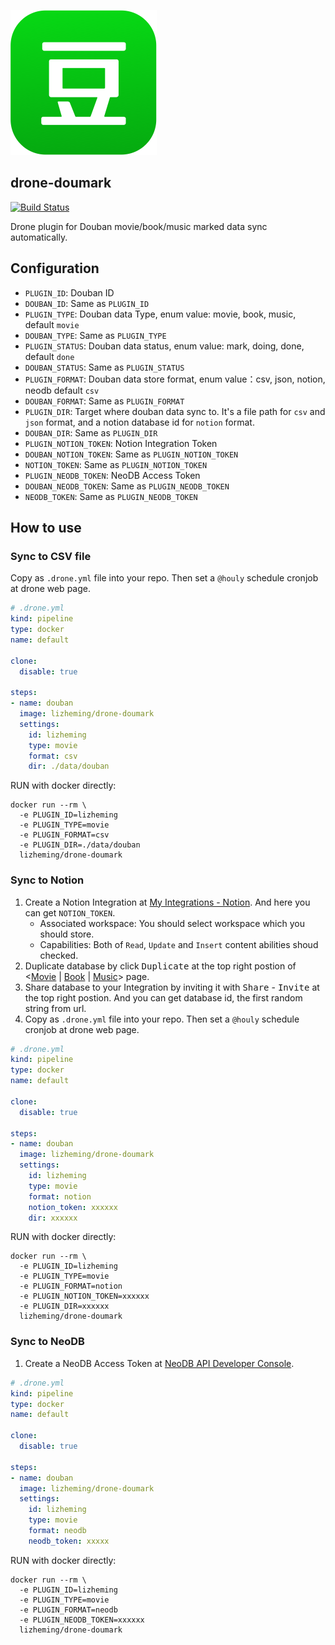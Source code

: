 ![](assets/douban.png)
## drone-doumark

[![Build Status](https://github.com/lizheming/drone-doumark/actions/workflows/release.yml/badge.svg)](https://github.com/lizheming/drone-doumark/actions/workflows/release.yml)
<!-- [![Build Status](https://cloud.drone.io/api/badges/lizheming/drone-doumark/status.svg)](https://cloud.drone.io/lizheming/drone-doumark) -->

Drone plugin for Douban movie/book/music marked data sync automatically.
## Configuration

- `PLUGIN_ID`: Douban ID
- `DOUBAN_ID`: Same as `PLUGIN_ID`
- `PLUGIN_TYPE`: Douban data Type, enum value: movie, book, music, default `movie`
- `DOUBAN_TYPE`: Same as `PLUGIN_TYPE`
- `PLUGIN_STATUS`: Douban data status, enum value: mark, doing, done, default `done`
- `DOUBAN_STATUS`: Same as `PLUGIN_STATUS`
- `PLUGIN_FORMAT`: Douban data store format, enum value：csv, json, notion, neodb default `csv`
- `DOUBAN_FORMAT`: Same as `PLUGIN_FORMAT`
- `PLUGIN_DIR`: Target where douban data sync to. It's a file path for `csv` and `json` format, and a notion database id for `notion` format. 
- `DOUBAN_DIR`: Same as `PLUGIN_DIR`
- `PLUGIN_NOTION_TOKEN`: Notion Integration Token
- `DOUBAN_NOTION_TOKEN`: Same as `PLUGIN_NOTION_TOKEN`
- `NOTION_TOKEN`: Same as `PLUGIN_NOTION_TOKEN`
- `PLUGIN_NEODB_TOKEN`: NeoDB Access Token
- `DOUBAN_NEODB_TOKEN`: Same as `PLUGIN_NEODB_TOKEN`
- `NEODB_TOKEN`: Same as `PLUGIN_NEODB_TOKEN`
## How to use

### Sync to CSV file

Copy as `.drone.yml` file into your repo. Then set a `@houly` schedule cronjob at drone web page.

```yml
# .drone.yml
kind: pipeline
type: docker
name: default

clone:
  disable: true

steps:
- name: douban
  image: lizheming/drone-doumark
  settings:
    id: lizheming
    type: movie
    format: csv
    dir: ./data/douban
```

RUN with docker directly:
```
docker run --rm \
  -e PLUGIN_ID=lizheming
  -e PLUGIN_TYPE=movie
  -e PLUGIN_FORMAT=csv
  -e PLUGIN_DIR=./data/douban
  lizheming/drone-doumark
```

### Sync to Notion

1. Create a Notion Integration at [My Integrations - Notion](https://www.notion.so/my-integrations). And here you can get `NOTION_TOKEN`.
    - Associated workspace: You should select workspace which you should store.
    - Capabilities: Both of `Read`, `Update` and `Insert` content abilities shoud checked.
2. Duplicate database by click <kbd>Duplicate</kbd> at the top right postion of <[Movie](https://lizheming.notion.site/d8a363df3ca84ca89ef52208ad874e3b) | [Book](https://lizheming.notion.site/488c17fd89fb424591f68f7cfb029020) | [Music](https://lizheming.notion.site/d80ca60213c54ab99c4376caec0be9d7)> page.
3. Share database to your Integration by inviting it with <kbd>Share</kbd> - <kbd>Invite</kbd> at the top right postion. And you can get database id, the first random string from url.
4. Copy as `.drone.yml` file into your repo. Then set a `@houly` schedule cronjob at drone web page.

```yml
# .drone.yml
kind: pipeline
type: docker
name: default

clone:
  disable: true

steps:
- name: douban
  image: lizheming/drone-doumark
  settings:
    id: lizheming
    type: movie
    format: notion
    notion_token: xxxxxx
    dir: xxxxxx
```

RUN with docker directly:

```
docker run --rm \
  -e PLUGIN_ID=lizheming
  -e PLUGIN_TYPE=movie
  -e PLUGIN_FORMAT=notion
  -e PLUGIN_NOTION_TOKEN=xxxxxx
  -e PLUGIN_DIR=xxxxxx
  lizheming/drone-doumark
```

### Sync to NeoDB

1. Create a NeoDB Access Token at [NeoDB API Developer Console](https://neodb.social/developer/).


```yml
# .drone.yml
kind: pipeline
type: docker
name: default

clone:
  disable: true

steps:
- name: douban
  image: lizheming/drone-doumark
  settings:
    id: lizheming
    type: movie
    format: neodb
    neodb_token: xxxxx
```

RUN with docker directly:

```
docker run --rm \
  -e PLUGIN_ID=lizheming
  -e PLUGIN_TYPE=movie
  -e PLUGIN_FORMAT=neodb
  -e PLUGIN_NEODB_TOKEN=xxxxxx
  lizheming/drone-doumark
```